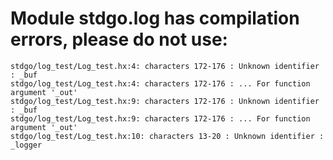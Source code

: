 # Module stdgo.log has compilation errors, please do not use:
```
stdgo/log_test/Log_test.hx:4: characters 172-176 : Unknown identifier : _buf
stdgo/log_test/Log_test.hx:4: characters 172-176 : ... For function argument '_out'
stdgo/log_test/Log_test.hx:9: characters 172-176 : Unknown identifier : _buf
stdgo/log_test/Log_test.hx:9: characters 172-176 : ... For function argument '_out'
stdgo/log_test/Log_test.hx:10: characters 13-20 : Unknown identifier : _logger

```

